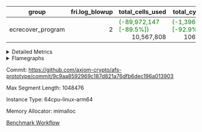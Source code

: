 | group | fri.log_blowup | total_cells_used | total_cycles | total_proof_time_ms |
| --- | --- | --- | --- | --- |
| ecrecover_program | <div style='text-align: right'>2</div>  | <span style="color: green">(-89,972,147 [-89.5%])</span> <div style='text-align: right'>10,567,808</div>  | <span style="color: green">(-1,396,127 [-92.9%])</span> <div style='text-align: right'>106,444</div>  | <span style="color: green">(-8,160.0 [-77.9%])</span> <div style='text-align: right'>2,318.0</div>  |


<details>
<summary>Detailed Metrics</summary>

| group | commit_exe_time_ms | execute_and_trace_gen_time_ms | execute_time_ms | fri.log_blowup | keygen_time_ms | num_segments | total_cells_used | total_cycles | total_proof_time_ms |
| --- | --- | --- | --- | --- | --- | --- | --- | --- | --- |
| ecrecover_program | <div style='text-align: right'>7.0</div>  | <span style="color: green">(-2,268.0 [-86.6%])</span> <div style='text-align: right'>352.0</div>  | <span style="color: green">(-1,620.0 [-86.6%])</span> <div style='text-align: right'>250.0</div>  | <div style='text-align: right'>2</div>  | <span style="color: red">(+7.0 [+2.7%])</span> <div style='text-align: right'>262.0</div>  | <div style='text-align: right'>1</div>  | <span style="color: green">(-89,972,147 [-89.5%])</span> <div style='text-align: right'>10,567,808</div>  | <span style="color: green">(-1,396,127 [-92.9%])</span> <div style='text-align: right'>106,444</div>  | <span style="color: green">(-8,160.0 [-77.9%])</span> <div style='text-align: right'>2,318.0</div>  |

| group | air_name | constraints | interactions | quotient_deg |
| --- | --- | --- | --- | --- |
| ecrecover_program | ProgramAir | <div style='text-align: right'>4</div>  | <div style='text-align: right'>1</div>  | <div style='text-align: right'>1</div>  |
| ecrecover_program | VmConnectorAir | <div style='text-align: right'>9</div>  | <div style='text-align: right'>3</div>  | <div style='text-align: right'>2</div>  |
| ecrecover_program | PersistentBoundaryAir<8> | <div style='text-align: right'>6</div>  | <div style='text-align: right'>3</div>  | <div style='text-align: right'>2</div>  |
| ecrecover_program | MemoryMerkleAir<8> | <div style='text-align: right'>40</div>  | <div style='text-align: right'>4</div>  | <div style='text-align: right'>2</div>  |
| ecrecover_program | AccessAdapterAir<2> | <div style='text-align: right'>14</div>  | <div style='text-align: right'>5</div>  | <div style='text-align: right'>2</div>  |
| ecrecover_program | AccessAdapterAir<4> | <div style='text-align: right'>14</div>  | <div style='text-align: right'>5</div>  | <div style='text-align: right'>2</div>  |
| ecrecover_program | AccessAdapterAir<8> | <div style='text-align: right'>14</div>  | <div style='text-align: right'>5</div>  | <div style='text-align: right'>2</div>  |
| ecrecover_program | AccessAdapterAir<16> | <div style='text-align: right'>14</div>  | <div style='text-align: right'>5</div>  | <div style='text-align: right'>2</div>  |
| ecrecover_program | AccessAdapterAir<32> | <div style='text-align: right'>14</div>  | <div style='text-align: right'>5</div>  | <div style='text-align: right'>2</div>  |
| ecrecover_program | AccessAdapterAir<64> | <div style='text-align: right'>14</div>  | <div style='text-align: right'>5</div>  | <div style='text-align: right'>2</div>  |
| ecrecover_program | VmAirWrapper<Rv32VecHeapAdapterAir<1, 2, 2, 32, 32>, FieldExpressionCoreAir> | <div style='text-align: right'>449</div>  | <div style='text-align: right'>411</div>  | <div style='text-align: right'>2</div>  |
| ecrecover_program | VmAirWrapper<Rv32VecHeapAdapterAir<2, 2, 2, 32, 32>, FieldExpressionCoreAir> | <div style='text-align: right'>456</div>  | <div style='text-align: right'>422</div>  | <div style='text-align: right'>2</div>  |
| ecrecover_program | KeccakVmAir | <div style='text-align: right'>4,571</div>  | <div style='text-align: right'>321</div>  | <div style='text-align: right'>2</div>  |
| ecrecover_program | VmAirWrapper<Rv32IsEqualModAdapterAir<2, 1, 32, 32>, ModularIsEqualCoreAir<32, 4, 8> | <div style='text-align: right'>223</div>  | <div style='text-align: right'>25</div>  | <div style='text-align: right'>2</div>  |
| ecrecover_program | VmAirWrapper<Rv32VecHeapAdapterAir<2, 1, 1, 32, 32>, ModularMulDivCoreAir> | <div style='text-align: right'>188</div>  | <div style='text-align: right'>156</div>  | <div style='text-align: right'>2</div>  |
| ecrecover_program | VmAirWrapper<Rv32VecHeapAdapterAir<2, 1, 1, 32, 32>, ModularAddSubCoreAir> | <div style='text-align: right'>126</div>  | <div style='text-align: right'>94</div>  | <div style='text-align: right'>2</div>  |
| ecrecover_program | VmAirWrapper<Rv32HintStoreAdapterAir, Rv32HintStoreCoreAir> | <div style='text-align: right'>17</div>  | <div style='text-align: right'>15</div>  | <div style='text-align: right'>2</div>  |
| ecrecover_program | VmAirWrapper<Rv32MultAdapterAir, DivRemCoreAir<4, 8> | <div style='text-align: right'>88</div>  | <div style='text-align: right'>25</div>  | <div style='text-align: right'>2</div>  |
| ecrecover_program | VmAirWrapper<Rv32MultAdapterAir, MulHCoreAir<4, 8> | <div style='text-align: right'>38</div>  | <div style='text-align: right'>24</div>  | <div style='text-align: right'>2</div>  |
| ecrecover_program | VmAirWrapper<Rv32MultAdapterAir, MultiplicationCoreAir<4, 8> | <div style='text-align: right'>26</div>  | <div style='text-align: right'>19</div>  | <div style='text-align: right'>2</div>  |
| ecrecover_program | RangeTupleCheckerAir<2> | <div style='text-align: right'>4</div>  | <div style='text-align: right'>1</div>  | <div style='text-align: right'>1</div>  |
| ecrecover_program | VmAirWrapper<Rv32RdWriteAdapterAir, Rv32AuipcCoreAir> | <div style='text-align: right'>15</div>  | <div style='text-align: right'>11</div>  | <div style='text-align: right'>2</div>  |
| ecrecover_program | VmAirWrapper<Rv32JalrAdapterAir, Rv32JalrCoreAir> | <div style='text-align: right'>20</div>  | <div style='text-align: right'>16</div>  | <div style='text-align: right'>2</div>  |
| ecrecover_program | VmAirWrapper<Rv32CondRdWriteAdapterAir, Rv32JalLuiCoreAir> | <div style='text-align: right'>22</div>  | <div style='text-align: right'>10</div>  | <div style='text-align: right'>2</div>  |
| ecrecover_program | VmAirWrapper<Rv32BranchAdapterAir, BranchLessThanCoreAir<4, 8> | <div style='text-align: right'>41</div>  | <div style='text-align: right'>13</div>  | <div style='text-align: right'>2</div>  |
| ecrecover_program | VmAirWrapper<Rv32BranchAdapterAir, BranchEqualCoreAir<4> | <div style='text-align: right'>25</div>  | <div style='text-align: right'>11</div>  | <div style='text-align: right'>2</div>  |
| ecrecover_program | VmAirWrapper<Rv32LoadStoreAdapterAir, LoadSignExtendCoreAir<4, 8> | <div style='text-align: right'>33</div>  | <div style='text-align: right'>18</div>  | <div style='text-align: right'>2</div>  |
| ecrecover_program | VmAirWrapper<Rv32LoadStoreAdapterAir, LoadStoreCoreAir<4> | <div style='text-align: right'>38</div>  | <div style='text-align: right'>17</div>  | <div style='text-align: right'>2</div>  |
| ecrecover_program | VmAirWrapper<Rv32BaseAluAdapterAir, ShiftCoreAir<4, 8> | <div style='text-align: right'>90</div>  | <div style='text-align: right'>23</div>  | <div style='text-align: right'>2</div>  |
| ecrecover_program | VmAirWrapper<Rv32BaseAluAdapterAir, LessThanCoreAir<4, 8> | <div style='text-align: right'>39</div>  | <div style='text-align: right'>17</div>  | <div style='text-align: right'>2</div>  |
| ecrecover_program | VmAirWrapper<Rv32BaseAluAdapterAir, BaseAluCoreAir<4, 8> | <div style='text-align: right'>43</div>  | <div style='text-align: right'>19</div>  | <div style='text-align: right'>2</div>  |
| ecrecover_program | BitwiseOperationLookupAir<8> | <div style='text-align: right'>4</div>  | <div style='text-align: right'>2</div>  | <div style='text-align: right'>2</div>  |
| ecrecover_program | PhantomAir | <div style='text-align: right'>5</div>  | <div style='text-align: right'>3</div>  | <div style='text-align: right'>2</div>  |
| ecrecover_program | Poseidon2VmAir<BabyBearParameters> | <div style='text-align: right'>525</div>  | <div style='text-align: right'>32</div>  | <div style='text-align: right'>2</div>  |
| ecrecover_program | VariableRangeCheckerAir | <div style='text-align: right'>4</div>  | <div style='text-align: right'>1</div>  | <div style='text-align: right'>1</div>  |

| group | chip_name | rows_used |
| --- | --- | --- |
| ecrecover_program | ProgramChip | <span style="color: green">(-367 [-4.4%])</span> <div style='text-align: right'>8,064</div>  |
| ecrecover_program | VmConnectorAir | <div style='text-align: right'>2</div>  |
| ecrecover_program | Boundary | <span style="color: green">(-28,676 [-90.7%])</span> <div style='text-align: right'>2,946</div>  |
| ecrecover_program | Merkle | <span style="color: green">(-28,672 [-89.8%])</span> <div style='text-align: right'>3,264</div>  |
| ecrecover_program | AccessAdapter<4> | <div style='text-align: right'>34</div>  |
| ecrecover_program | AccessAdapter<8> | <span style="color: green">(-120,508 [-95.0%])</span> <div style='text-align: right'>6,364</div>  |
| ecrecover_program | AccessAdapter<16> | <span style="color: green">(-44,792 [-94.0%])</span> <div style='text-align: right'>2,878</div>  |
| ecrecover_program | AccessAdapter<32> | <span style="color: green">(-22,396 [-94.0%])</span> <div style='text-align: right'>1,440</div>  |
| ecrecover_program | <Rv32VecHeapAdapterAir<1, 2, 2, 32, 32>,FieldExpressionCoreAir> | <span style="color: green">(-6 [-0.5%])</span> <div style='text-align: right'>1,271</div>  |
| ecrecover_program | <Rv32VecHeapAdapterAir<2, 2, 2, 32, 32>,FieldExpressionCoreAir> | <span style="color: green">(-542 [-42.7%])</span> <div style='text-align: right'>726</div>  |
| ecrecover_program | KeccakVmAir | <div style='text-align: right'>120</div>  |
| ecrecover_program | <Rv32IsEqualModAdapterAir<2, 1, 32, 32>,ModularIsEqualCoreAir<32, 4, 8>> | <span style="color: green">(-4,824 [-60.2%])</span> <div style='text-align: right'>3,194</div>  |
| ecrecover_program | <Rv32VecHeapAdapterAir<2, 1, 1, 32, 32>,ModularMulDivCoreAir> | <div style='text-align: right'>16</div>  |
| ecrecover_program | <Rv32VecHeapAdapterAir<2, 1, 1, 32, 32>,ModularAddSubCoreAir> | <span style="color: green">(-636 [-99.1%])</span> <div style='text-align: right'>6</div>  |
| ecrecover_program | <Rv32HintStoreAdapterAir,Rv32HintStoreCoreAir> | <div style='text-align: right'>214</div>  |
| ecrecover_program | <Rv32MultAdapterAir,MultiplicationCoreAir<4, 8>> | <span style="color: green">(-1,280 [-99.1%])</span> <div style='text-align: right'>11</div>  |
| ecrecover_program | RangeTupleCheckerAir<2> | <div style='text-align: right'>524,288</div>  |
| ecrecover_program | <Rv32RdWriteAdapterAir,Rv32AuipcCoreAir> | <span style="color: green">(-13,754 [-94.4%])</span> <div style='text-align: right'>814</div>  |
| ecrecover_program | <Rv32JalrAdapterAir,Rv32JalrCoreAir> | <span style="color: green">(-27,638 [-94.8%])</span> <div style='text-align: right'>1,508</div>  |
| ecrecover_program | <Rv32CondRdWriteAdapterAir,Rv32JalLuiCoreAir> | <span style="color: green">(-12,963 [-88.1%])</span> <div style='text-align: right'>1,744</div>  |
| ecrecover_program | <Rv32BranchAdapterAir,BranchLessThanCoreAir<4, 8>> | <span style="color: green">(-71,724 [-93.2%])</span> <div style='text-align: right'>5,220</div>  |
| ecrecover_program | <Rv32BranchAdapterAir,BranchEqualCoreAir<4>> | <span style="color: green">(-108,090 [-90.6%])</span> <div style='text-align: right'>11,190</div>  |
| ecrecover_program | <Rv32LoadStoreAdapterAir,LoadSignExtendCoreAir<4, 8>> | <span style="color: green">(-33,168 [-89.2%])</span> <div style='text-align: right'>4,005</div>  |
| ecrecover_program | <Rv32LoadStoreAdapterAir,LoadStoreCoreAir<4>> | <span style="color: green">(-481,665 [-94.4%])</span> <div style='text-align: right'>28,448</div>  |
| ecrecover_program | <Rv32BaseAluAdapterAir,ShiftCoreAir<4, 8>> | <span style="color: green">(-68,064 [-88.9%])</span> <div style='text-align: right'>8,531</div>  |
| ecrecover_program | <Rv32BaseAluAdapterAir,LessThanCoreAir<4, 8>> | <span style="color: green">(-48,928 [-96.0%])</span> <div style='text-align: right'>2,026</div>  |
| ecrecover_program | <Rv32BaseAluAdapterAir,BaseAluCoreAir<4, 8>> | <span style="color: green">(-521,565 [-93.3%])</span> <div style='text-align: right'>37,447</div>  |
| ecrecover_program | BitwiseOperationLookupAir<8> | <div style='text-align: right'>65,536</div>  |
| ecrecover_program | PhantomAir | <span style="color: green">(-1,280 [-96.6%])</span> <div style='text-align: right'>45</div>  |
| ecrecover_program | Poseidon2VmAir<BabyBearParameters> | <span style="color: green">(-57,348 [-90.2%])</span> <div style='text-align: right'>6,210</div>  |
| ecrecover_program | VariableRangeCheckerAir | <div style='text-align: right'>262,144</div>  |

| group | dsl_ir | opcode | frequency |
| --- | --- | --- | --- |
| ecrecover_program |  | ADD | <span style="color: green">(-358,624 [-92.9%])</span> <div style='text-align: right'>27,504</div>  |
| ecrecover_program |  | AND | <span style="color: green">(-112,837 [-95.8%])</span> <div style='text-align: right'>5,000</div>  |
| ecrecover_program |  | AUIPC | <span style="color: green">(-13,754 [-94.4%])</span> <div style='text-align: right'>814</div>  |
| ecrecover_program |  | BEQ | <span style="color: green">(-44,675 [-87.6%])</span> <div style='text-align: right'>6,301</div>  |
| ecrecover_program |  | BGEU | <span style="color: green">(-3,325 [-84.6%])</span> <div style='text-align: right'>605</div>  |
| ecrecover_program |  | BLT | <div style='text-align: right'>12</div>  |
| ecrecover_program |  | BLTU | <span style="color: green">(-63,895 [-93.3%])</span> <div style='text-align: right'>4,603</div>  |
| ecrecover_program |  | BNE | <span style="color: green">(-63,415 [-92.8%])</span> <div style='text-align: right'>4,889</div>  |
| ecrecover_program |  | EcAddNe | <span style="color: green">(-542 [-42.7%])</span> <div style='text-align: right'>726</div>  |
| ecrecover_program |  | EcDouble | <span style="color: green">(-6 [-0.5%])</span> <div style='text-align: right'>1,271</div>  |
| ecrecover_program |  | HINT_STOREW | <div style='text-align: right'>214</div>  |
| ecrecover_program |  | IS_EQ | <span style="color: green">(-4,824 [-60.1%])</span> <div style='text-align: right'>3,203</div>  |
| ecrecover_program |  | JAL | <span style="color: green">(-6,583 [-81.7%])</span> <div style='text-align: right'>1,479</div>  |
| ecrecover_program |  | JALR | <span style="color: green">(-27,638 [-94.8%])</span> <div style='text-align: right'>1,508</div>  |
| ecrecover_program |  | KECCAK256 | <div style='text-align: right'>5</div>  |
| ecrecover_program |  | LOADB | <span style="color: green">(-33,168 [-89.2%])</span> <div style='text-align: right'>4,005</div>  |
| ecrecover_program |  | LOADBU | <span style="color: green">(-2,892 [-55.8%])</span> <div style='text-align: right'>2,290</div>  |
| ecrecover_program |  | LOADW | <span style="color: green">(-200,649 [-95.1%])</span> <div style='text-align: right'>10,360</div>  |
| ecrecover_program |  | LUI | <span style="color: green">(-6,380 [-96.0%])</span> <div style='text-align: right'>265</div>  |
| ecrecover_program |  | MUL | <span style="color: green">(-1,280 [-99.1%])</span> <div style='text-align: right'>11</div>  |
| ecrecover_program |  | ModularAddSub | <span style="color: green">(-636 [-98.9%])</span> <div style='text-align: right'>7</div>  |
| ecrecover_program |  | ModularMulDiv | <div style='text-align: right'>27</div>  |
| ecrecover_program |  | OR | <span style="color: green">(-41,852 [-91.2%])</span> <div style='text-align: right'>4,037</div>  |
| ecrecover_program |  | PHANTOM | <span style="color: green">(-1,280 [-96.6%])</span> <div style='text-align: right'>45</div>  |
| ecrecover_program |  | SETUP_ISEQ | <div style='text-align: right'>2</div>  |
| ecrecover_program |  | SLL | <span style="color: green">(-32,054 [-88.7%])</span> <div style='text-align: right'>4,100</div>  |
| ecrecover_program |  | SLTU | <span style="color: green">(-48,928 [-96.0%])</span> <div style='text-align: right'>2,026</div>  |
| ecrecover_program |  | SRL | <span style="color: green">(-34,726 [-88.7%])</span> <div style='text-align: right'>4,431</div>  |
| ecrecover_program |  | STOREB | <span style="color: green">(-50,563 [-89.6%])</span> <div style='text-align: right'>5,839</div>  |
| ecrecover_program |  | STOREW | <span style="color: green">(-227,561 [-95.8%])</span> <div style='text-align: right'>9,959</div>  |
| ecrecover_program |  | SUB | <span style="color: green">(-7,616 [-89.6%])</span> <div style='text-align: right'>886</div>  |
| ecrecover_program |  | XOR | <span style="color: green">(-636 [-97.0%])</span> <div style='text-align: right'>20</div>  |

| group | air_name | dsl_ir | opcode | cells_used |
| --- | --- | --- | --- | --- |
| ecrecover_program | <Rv32BaseAluAdapterAir,BaseAluCoreAir<4, 8>> |  | ADD | <span style="color: green">(-12,910,464 [-92.9%])</span> <div style='text-align: right'>990,144</div>  |
| ecrecover_program | AccessAdapter<8> |  | ADD | <span style="color: red">(+17 [+33.3%])</span> <div style='text-align: right'>68</div>  |
| ecrecover_program | Boundary |  | ADD | <span style="color: red">(+40 [+33.3%])</span> <div style='text-align: right'>160</div>  |
| ecrecover_program | Merkle |  | ADD | <div style='text-align: right'>64</div>  |
| ecrecover_program | <Rv32BaseAluAdapterAir,BaseAluCoreAir<4, 8>> |  | AND | <span style="color: green">(-4,062,132 [-95.8%])</span> <div style='text-align: right'>180,000</div>  |
| ecrecover_program | <Rv32RdWriteAdapterAir,Rv32AuipcCoreAir> |  | AUIPC | <span style="color: green">(-288,834 [-94.4%])</span> <div style='text-align: right'>17,094</div>  |
| ecrecover_program | AccessAdapter<8> |  | AUIPC | <div style='text-align: right'>34</div>  |
| ecrecover_program | Boundary |  | AUIPC | <div style='text-align: right'>80</div>  |
| ecrecover_program | Merkle |  | AUIPC | <div style='text-align: right'>3,456</div>  |
| ecrecover_program | <Rv32BranchAdapterAir,BranchEqualCoreAir<4>> |  | BEQ | <span style="color: green">(-1,161,550 [-87.6%])</span> <div style='text-align: right'>163,826</div>  |
| ecrecover_program | <Rv32BranchAdapterAir,BranchLessThanCoreAir<4, 8>> |  | BGEU | <span style="color: green">(-106,400 [-84.6%])</span> <div style='text-align: right'>19,360</div>  |
| ecrecover_program | <Rv32BranchAdapterAir,BranchLessThanCoreAir<4, 8>> |  | BLT | <div style='text-align: right'>384</div>  |
| ecrecover_program | <Rv32BranchAdapterAir,BranchLessThanCoreAir<4, 8>> |  | BLTU | <span style="color: green">(-2,044,640 [-93.3%])</span> <div style='text-align: right'>147,296</div>  |
| ecrecover_program | <Rv32BranchAdapterAir,BranchEqualCoreAir<4>> |  | BNE | <span style="color: green">(-1,648,790 [-92.8%])</span> <div style='text-align: right'>127,114</div>  |
| ecrecover_program | <Rv32VecHeapAdapterAir<2, 2, 2, 32, 32>,FieldExpressionCoreAir> |  | EcAddNe | <span style="color: green">(-335,498 [-42.7%])</span> <div style='text-align: right'>449,394</div>  |
| ecrecover_program | AccessAdapter<16> |  | EcAddNe | <span style="color: green">(-99,800 [-78.6%])</span> <div style='text-align: right'>27,175</div>  |
| ecrecover_program | AccessAdapter<32> |  | EcAddNe | <span style="color: green">(-81,836 [-78.6%])</span> <div style='text-align: right'>22,304</div>  |
| ecrecover_program | AccessAdapter<8> |  | EcAddNe | <span style="color: green">(-135,728 [-78.6%])</span> <div style='text-align: right'>36,890</div>  |
| ecrecover_program | Boundary |  | EcAddNe | <div style='text-align: right'>160</div>  |
| ecrecover_program | Merkle |  | EcAddNe | <div style='text-align: right'>192</div>  |
| ecrecover_program | <Rv32VecHeapAdapterAir<1, 2, 2, 32, 32>,FieldExpressionCoreAir> |  | EcDouble | <span style="color: green">(-3,258 [-0.5%])</span> <div style='text-align: right'>690,153</div>  |
| ecrecover_program | AccessAdapter<16> |  | EcDouble | <span style="color: green">(-62,200 [-97.5%])</span> <div style='text-align: right'>1,600</div>  |
| ecrecover_program | AccessAdapter<32> |  | EcDouble | <span style="color: green">(-51,004 [-97.5%])</span> <div style='text-align: right'>1,312</div>  |
| ecrecover_program | AccessAdapter<8> |  | EcDouble | <span style="color: green">(-84,660 [-97.6%])</span> <div style='text-align: right'>2,108</div>  |
| ecrecover_program | Boundary |  | EcDouble | <div style='text-align: right'>160</div>  |
| ecrecover_program | Merkle |  | EcDouble | <div style='text-align: right'>192</div>  |
| ecrecover_program | <Rv32HintStoreAdapterAir,Rv32HintStoreCoreAir> |  | HINT_STOREW | <div style='text-align: right'>5,564</div>  |
| ecrecover_program | AccessAdapter<16> |  | HINT_STOREW | <div style='text-align: right'>250</div>  |
| ecrecover_program | AccessAdapter<32> |  | HINT_STOREW | <div style='text-align: right'>205</div>  |
| ecrecover_program | AccessAdapter<8> |  | HINT_STOREW | <div style='text-align: right'>1,853</div>  |
| ecrecover_program | Boundary |  | HINT_STOREW | <div style='text-align: right'>3,560</div>  |
| ecrecover_program | Merkle |  | HINT_STOREW | <span style="color: green">(-640 [-9.6%])</span> <div style='text-align: right'>6,016</div>  |
| ecrecover_program | <Rv32IsEqualModAdapterAir<2, 1, 32, 32>,ModularIsEqualCoreAir<32, 4, 8>> |  | IS_EQ | <span style="color: green">(-800,784 [-60.1%])</span> <div style='text-align: right'>531,698</div>  |
| ecrecover_program | AccessAdapter<16> |  | IS_EQ | <span style="color: green">(-334,300 [-98.7%])</span> <div style='text-align: right'>4,500</div>  |
| ecrecover_program | AccessAdapter<32> |  | IS_EQ | <span style="color: green">(-274,126 [-98.7%])</span> <div style='text-align: right'>3,690</div>  |
| ecrecover_program | AccessAdapter<8> |  | IS_EQ | <span style="color: green">(-454,648 [-98.7%])</span> <div style='text-align: right'>6,052</div>  |
| ecrecover_program | Boundary |  | IS_EQ | <div style='text-align: right'>160</div>  |
| ecrecover_program | Merkle |  | IS_EQ | <span style="color: green">(-256 [-36.4%])</span> <div style='text-align: right'>448</div>  |
| ecrecover_program | <Rv32CondRdWriteAdapterAir,Rv32JalLuiCoreAir> |  | JAL | <span style="color: green">(-118,494 [-81.7%])</span> <div style='text-align: right'>26,622</div>  |
| ecrecover_program | <Rv32JalrAdapterAir,Rv32JalrCoreAir> |  | JALR | <span style="color: green">(-773,864 [-94.8%])</span> <div style='text-align: right'>42,224</div>  |
| ecrecover_program | AccessAdapter<16> |  | KECCAK256 | <div style='text-align: right'>250</div>  |
| ecrecover_program | AccessAdapter<32> |  | KECCAK256 | <div style='text-align: right'>205</div>  |
| ecrecover_program | AccessAdapter<8> |  | KECCAK256 | <div style='text-align: right'>340</div>  |
| ecrecover_program | KeccakVmAir |  | KECCAK256 | <div style='text-align: right'>379,680</div>  |
| ecrecover_program | <Rv32LoadStoreAdapterAir,LoadSignExtendCoreAir<4, 8>> |  | LOADB | <span style="color: green">(-1,160,880 [-89.2%])</span> <div style='text-align: right'>140,175</div>  |
| ecrecover_program | <Rv32LoadStoreAdapterAir,LoadStoreCoreAir<4>> |  | LOADBU | <span style="color: green">(-115,680 [-55.8%])</span> <div style='text-align: right'>91,600</div>  |
| ecrecover_program | AccessAdapter<16> |  | LOADBU | <span style="color: red">(+500 [+400.0%])</span> <div style='text-align: right'>625</div>  |
| ecrecover_program | AccessAdapter<32> |  | LOADBU | <span style="color: red">(+410 [+200.0%])</span> <div style='text-align: right'>615</div>  |
| ecrecover_program | AccessAdapter<8> |  | LOADBU | <span style="color: red">(+323 [+67.9%])</span> <div style='text-align: right'>799</div>  |
| ecrecover_program | Boundary |  | LOADBU | <span style="color: green">(-840 [-91.3%])</span> <div style='text-align: right'>80</div>  |
| ecrecover_program | Merkle |  | LOADBU | <span style="color: green">(-960 [-93.8%])</span> <div style='text-align: right'>64</div>  |
| ecrecover_program | <Rv32LoadStoreAdapterAir,LoadStoreCoreAir<4>> |  | LOADW | <span style="color: green">(-8,025,960 [-95.1%])</span> <div style='text-align: right'>414,400</div>  |
| ecrecover_program | AccessAdapter<16> |  | LOADW | <span style="color: green">(-306,400 [-94.7%])</span> <div style='text-align: right'>17,125</div>  |
| ecrecover_program | AccessAdapter<32> |  | LOADW | <span style="color: green">(-251,248 [-94.7%])</span> <div style='text-align: right'>13,940</div>  |
| ecrecover_program | AccessAdapter<8> |  | LOADW | <span style="color: green">(-479,536 [-95.3%])</span> <div style='text-align: right'>23,579</div>  |
| ecrecover_program | Boundary |  | LOADW | <span style="color: green">(-147,840 [-99.7%])</span> <div style='text-align: right'>480</div>  |
| ecrecover_program | Merkle |  | LOADW | <span style="color: green">(-193,152 [-98.0%])</span> <div style='text-align: right'>3,904</div>  |
| ecrecover_program | <Rv32CondRdWriteAdapterAir,Rv32JalLuiCoreAir> |  | LUI | <span style="color: green">(-114,840 [-96.0%])</span> <div style='text-align: right'>4,770</div>  |
| ecrecover_program | AccessAdapter<8> |  | LUI | <div style='text-align: right'>17</div>  |
| ecrecover_program | Boundary |  | LUI | <div style='text-align: right'>40</div>  |
| ecrecover_program | <Rv32MultAdapterAir,MultiplicationCoreAir<4, 8>> |  | MUL | <span style="color: green">(-39,680 [-99.1%])</span> <div style='text-align: right'>341</div>  |
| ecrecover_program | <Rv32VecHeapAdapterAir<2, 1, 1, 32, 32>,ModularAddSubCoreAir> |  | ModularAddSub | <span style="color: green">(-126,564 [-98.9%])</span> <div style='text-align: right'>1,393</div>  |
| ecrecover_program | AccessAdapter<16> |  | ModularAddSub | <span style="color: green">(-63,600 [-98.9%])</span> <div style='text-align: right'>700</div>  |
| ecrecover_program | AccessAdapter<32> |  | ModularAddSub | <span style="color: green">(-52,152 [-98.9%])</span> <div style='text-align: right'>574</div>  |
| ecrecover_program | AccessAdapter<4> |  | ModularAddSub | <div style='text-align: right'>221</div>  |
| ecrecover_program | AccessAdapter<8> |  | ModularAddSub | <span style="color: green">(-86,496 [-98.9%])</span> <div style='text-align: right'>986</div>  |
| ecrecover_program | Boundary |  | ModularAddSub | <div style='text-align: right'>720</div>  |
| ecrecover_program | Merkle |  | ModularAddSub | <div style='text-align: right'>2,560</div>  |
| ecrecover_program | <Rv32VecHeapAdapterAir<2, 1, 1, 32, 32>,ModularMulDivCoreAir> |  | ModularMulDiv | <div style='text-align: right'>7,047</div>  |
| ecrecover_program | AccessAdapter<16> |  | ModularMulDiv | <div style='text-align: right'>2,000</div>  |
| ecrecover_program | AccessAdapter<32> |  | ModularMulDiv | <div style='text-align: right'>1,640</div>  |
| ecrecover_program | AccessAdapter<8> |  | ModularMulDiv | <div style='text-align: right'>2,720</div>  |
| ecrecover_program | <Rv32BaseAluAdapterAir,BaseAluCoreAir<4, 8>> |  | OR | <span style="color: green">(-1,506,672 [-91.2%])</span> <div style='text-align: right'>145,332</div>  |
| ecrecover_program | PhantomAir |  | PHANTOM | <span style="color: green">(-7,680 [-96.6%])</span> <div style='text-align: right'>270</div>  |
| ecrecover_program | <Rv32IsEqualModAdapterAir<2, 1, 32, 32>,ModularIsEqualCoreAir<32, 4, 8>> |  | SETUP_ISEQ | <div style='text-align: right'>332</div>  |
| ecrecover_program | <Rv32BaseAluAdapterAir,ShiftCoreAir<4, 8>> |  | SLL | <span style="color: green">(-1,698,862 [-88.7%])</span> <div style='text-align: right'>217,300</div>  |
| ecrecover_program | <Rv32BaseAluAdapterAir,LessThanCoreAir<4, 8>> |  | SLTU | <span style="color: green">(-1,810,336 [-96.0%])</span> <div style='text-align: right'>74,962</div>  |
| ecrecover_program | <Rv32BaseAluAdapterAir,ShiftCoreAir<4, 8>> |  | SRL | <span style="color: green">(-1,840,478 [-88.7%])</span> <div style='text-align: right'>234,843</div>  |
| ecrecover_program | <Rv32LoadStoreAdapterAir,LoadStoreCoreAir<4>> |  | STOREB | <span style="color: green">(-2,022,520 [-89.6%])</span> <div style='text-align: right'>233,560</div>  |
| ecrecover_program | AccessAdapter<16> |  | STOREB | <span style="color: green">(-52,900 [-98.3%])</span> <div style='text-align: right'>925</div>  |
| ecrecover_program | AccessAdapter<32> |  | STOREB | <span style="color: green">(-87,330 [-99.1%])</span> <div style='text-align: right'>779</div>  |
| ecrecover_program | AccessAdapter<8> |  | STOREB | <span style="color: green">(-73,627 [-97.3%])</span> <div style='text-align: right'>2,040</div>  |
| ecrecover_program | Boundary |  | STOREB | <span style="color: green">(-89,560 [-97.8%])</span> <div style='text-align: right'>2,040</div>  |
| ecrecover_program | Merkle |  | STOREB | <span style="color: green">(-246,336 [-98.0%])</span> <div style='text-align: right'>4,928</div>  |
| ecrecover_program | <Rv32LoadStoreAdapterAir,LoadStoreCoreAir<4>> |  | STOREW | <span style="color: green">(-9,102,440 [-95.8%])</span> <div style='text-align: right'>398,360</div>  |
| ecrecover_program | AccessAdapter<16> |  | STOREW | <span style="color: green">(-215,350 [-99.0%])</span> <div style='text-align: right'>2,150</div>  |
| ecrecover_program | AccessAdapter<32> |  | STOREW | <span style="color: green">(-132,635 [-98.7%])</span> <div style='text-align: right'>1,763</div>  |
| ecrecover_program | AccessAdapter<8> |  | STOREW | <span style="color: green">(-471,835 [-95.0%])</span> <div style='text-align: right'>24,786</div>  |
| ecrecover_program | Boundary |  | STOREW | <span style="color: green">(-335,480 [-86.7%])</span> <div style='text-align: right'>51,280</div>  |
| ecrecover_program | Merkle |  | STOREW | <span style="color: green">(-476,352 [-85.2%])</span> <div style='text-align: right'>82,560</div>  |
| ecrecover_program | <Rv32BaseAluAdapterAir,BaseAluCoreAir<4, 8>> |  | SUB | <span style="color: green">(-274,176 [-89.6%])</span> <div style='text-align: right'>31,896</div>  |
| ecrecover_program | <Rv32BaseAluAdapterAir,BaseAluCoreAir<4, 8>> |  | XOR | <span style="color: green">(-22,896 [-97.0%])</span> <div style='text-align: right'>720</div>  |

| group | air_name | segment | cells | main_cols | perm_cols | prep_cols | rows |
| --- | --- | --- | --- | --- | --- | --- | --- |
| ecrecover_program | ProgramAir | 0 | <span style="color: green">(-147,456 [-50.0%])</span> <div style='text-align: right'>147,456</div>  | <div style='text-align: right'>10</div>  | <div style='text-align: right'>8</div>  |  | <span style="color: green">(-8,192 [-50.0%])</span> <div style='text-align: right'>8,192</div>  |
| ecrecover_program | VmConnectorAir | 0 | <div style='text-align: right'>32</div>  | <div style='text-align: right'>4</div>  | <div style='text-align: right'>12</div>  | <div style='text-align: right'>1</div>  | <div style='text-align: right'>2</div>  |
| ecrecover_program | PersistentBoundaryAir<8> | 0 | <span style="color: green">(-917,504 [-87.5%])</span> <div style='text-align: right'>131,072</div>  | <div style='text-align: right'>20</div>  | <div style='text-align: right'>12</div>  |  | <span style="color: green">(-28,672 [-87.5%])</span> <div style='text-align: right'>4,096</div>  |
| ecrecover_program | MemoryMerkleAir<8> | 0 | <span style="color: green">(-1,490,944 [-87.5%])</span> <div style='text-align: right'>212,992</div>  | <div style='text-align: right'>32</div>  | <div style='text-align: right'>20</div>  |  | <span style="color: green">(-28,672 [-87.5%])</span> <div style='text-align: right'>4,096</div>  |
| ecrecover_program | AccessAdapterAir<4> | 0 | <div style='text-align: right'>2,368</div>  | <div style='text-align: right'>13</div>  | <div style='text-align: right'>24</div>  |  | <div style='text-align: right'>64</div>  |
| ecrecover_program | AccessAdapterAir<8> | 0 | <span style="color: green">(-5,038,080 [-93.8%])</span> <div style='text-align: right'>335,872</div>  | <div style='text-align: right'>17</div>  | <div style='text-align: right'>24</div>  |  | <span style="color: green">(-122,880 [-93.8%])</span> <div style='text-align: right'>8,192</div>  |
| ecrecover_program | AccessAdapterAir<16> | 0 | <span style="color: green">(-3,010,560 [-93.8%])</span> <div style='text-align: right'>200,704</div>  | <div style='text-align: right'>25</div>  | <div style='text-align: right'>24</div>  |  | <span style="color: green">(-61,440 [-93.8%])</span> <div style='text-align: right'>4,096</div>  |
| ecrecover_program | AccessAdapterAir<32> | 0 | <span style="color: green">(-1,996,800 [-93.8%])</span> <div style='text-align: right'>133,120</div>  | <div style='text-align: right'>41</div>  | <div style='text-align: right'>24</div>  |  | <span style="color: green">(-30,720 [-93.8%])</span> <div style='text-align: right'>2,048</div>  |
| ecrecover_program | VmAirWrapper<Rv32VecHeapAdapterAir<1, 2, 2, 32, 32>, FieldExpressionCoreAir> | 0 | <div style='text-align: right'>2,807,808</div>  | <div style='text-align: right'>543</div>  | <div style='text-align: right'>828</div>  |  | <div style='text-align: right'>2,048</div>  |
| ecrecover_program | VmAirWrapper<Rv32VecHeapAdapterAir<2, 2, 2, 32, 32>, FieldExpressionCoreAir> | 0 | <span style="color: green">(-1,502,208 [-50.0%])</span> <div style='text-align: right'>1,502,208</div>  | <div style='text-align: right'>619</div>  | <div style='text-align: right'>848</div>  |  | <span style="color: green">(-1,024 [-50.0%])</span> <div style='text-align: right'>1,024</div>  |
| ecrecover_program | KeccakVmAir | 0 | <div style='text-align: right'>569,856</div>  | <div style='text-align: right'>3,164</div>  | <div style='text-align: right'>1,288</div>  |  | <div style='text-align: right'>128</div>  |
| ecrecover_program | VmAirWrapper<Rv32IsEqualModAdapterAir<2, 1, 32, 32>, ModularIsEqualCoreAir<32, 4, 8> | 0 | <span style="color: green">(-909,312 [-50.0%])</span> <div style='text-align: right'>909,312</div>  | <div style='text-align: right'>166</div>  | <div style='text-align: right'>56</div>  |  | <span style="color: green">(-4,096 [-50.0%])</span> <div style='text-align: right'>4,096</div>  |
| ecrecover_program | VmAirWrapper<Rv32VecHeapAdapterAir<2, 1, 1, 32, 32>, ModularMulDivCoreAir> | 0 | <div style='text-align: right'>9,232</div>  | <div style='text-align: right'>261</div>  | <div style='text-align: right'>316</div>  |  | <div style='text-align: right'>16</div>  |
| ecrecover_program | VmAirWrapper<Rv32VecHeapAdapterAir<2, 1, 1, 32, 32>, ModularAddSubCoreAir> | 0 | <span style="color: green">(-397,256 [-99.2%])</span> <div style='text-align: right'>3,128</div>  | <div style='text-align: right'>199</div>  | <div style='text-align: right'>192</div>  |  | <span style="color: green">(-1,016 [-99.2%])</span> <div style='text-align: right'>8</div>  |
| ecrecover_program | VmAirWrapper<Rv32HintStoreAdapterAir, Rv32HintStoreCoreAir> | 0 | <div style='text-align: right'>15,872</div>  | <div style='text-align: right'>26</div>  | <div style='text-align: right'>36</div>  |  | <div style='text-align: right'>256</div>  |
| ecrecover_program | VmAirWrapper<Rv32MultAdapterAir, MultiplicationCoreAir<4, 8> | 0 | <span style="color: green">(-225,552 [-99.2%])</span> <div style='text-align: right'>1,776</div>  | <div style='text-align: right'>31</div>  | <div style='text-align: right'>80</div>  |  | <span style="color: green">(-2,032 [-99.2%])</span> <div style='text-align: right'>16</div>  |
| ecrecover_program | RangeTupleCheckerAir<2> | 0 | <div style='text-align: right'>4,718,592</div>  | <div style='text-align: right'>1</div>  | <div style='text-align: right'>8</div>  | <div style='text-align: right'>2</div>  | <div style='text-align: right'>524,288</div>  |
| ecrecover_program | VmAirWrapper<Rv32RdWriteAdapterAir, Rv32AuipcCoreAir> | 0 | <span style="color: green">(-752,640 [-93.8%])</span> <div style='text-align: right'>50,176</div>  | <div style='text-align: right'>21</div>  | <div style='text-align: right'>28</div>  |  | <span style="color: green">(-15,360 [-93.8%])</span> <div style='text-align: right'>1,024</div>  |
| ecrecover_program | VmAirWrapper<Rv32JalrAdapterAir, Rv32JalrCoreAir> | 0 | <span style="color: green">(-1,966,080 [-93.8%])</span> <div style='text-align: right'>131,072</div>  | <div style='text-align: right'>28</div>  | <div style='text-align: right'>36</div>  |  | <span style="color: green">(-30,720 [-93.8%])</span> <div style='text-align: right'>2,048</div>  |
| ecrecover_program | VmAirWrapper<Rv32CondRdWriteAdapterAir, Rv32JalLuiCoreAir> | 0 | <span style="color: green">(-888,832 [-87.5%])</span> <div style='text-align: right'>126,976</div>  | <div style='text-align: right'>18</div>  | <div style='text-align: right'>44</div>  |  | <span style="color: green">(-14,336 [-87.5%])</span> <div style='text-align: right'>2,048</div>  |
| ecrecover_program | VmAirWrapper<Rv32BranchAdapterAir, BranchLessThanCoreAir<4, 8> | 0 | <span style="color: green">(-10,813,440 [-93.8%])</span> <div style='text-align: right'>720,896</div>  | <div style='text-align: right'>32</div>  | <div style='text-align: right'>56</div>  |  | <span style="color: green">(-122,880 [-93.8%])</span> <div style='text-align: right'>8,192</div>  |
| ecrecover_program | VmAirWrapper<Rv32BranchAdapterAir, BranchEqualCoreAir<4> | 0 | <span style="color: green">(-8,486,912 [-87.5%])</span> <div style='text-align: right'>1,212,416</div>  | <div style='text-align: right'>26</div>  | <div style='text-align: right'>48</div>  |  | <span style="color: green">(-114,688 [-87.5%])</span> <div style='text-align: right'>16,384</div>  |
| ecrecover_program | VmAirWrapper<Rv32LoadStoreAdapterAir, LoadSignExtendCoreAir<4, 8> | 0 | <span style="color: green">(-6,819,840 [-93.8%])</span> <div style='text-align: right'>454,656</div>  | <div style='text-align: right'>35</div>  | <div style='text-align: right'>76</div>  |  | <span style="color: green">(-61,440 [-93.8%])</span> <div style='text-align: right'>4,096</div>  |
| ecrecover_program | VmAirWrapper<Rv32LoadStoreAdapterAir, LoadStoreCoreAir<4> | 0 | <span style="color: green">(-55,050,240 [-93.8%])</span> <div style='text-align: right'>3,670,016</div>  | <div style='text-align: right'>40</div>  | <div style='text-align: right'>72</div>  |  | <span style="color: green">(-491,520 [-93.8%])</span> <div style='text-align: right'>32,768</div>  |
| ecrecover_program | VmAirWrapper<Rv32BaseAluAdapterAir, ShiftCoreAir<4, 8> | 0 | <span style="color: green">(-12,042,240 [-87.5%])</span> <div style='text-align: right'>1,720,320</div>  | <div style='text-align: right'>53</div>  | <div style='text-align: right'>52</div>  |  | <span style="color: green">(-114,688 [-87.5%])</span> <div style='text-align: right'>16,384</div>  |
| ecrecover_program | VmAirWrapper<Rv32BaseAluAdapterAir, LessThanCoreAir<4, 8> | 0 | <span style="color: green">(-4,888,576 [-96.9%])</span> <div style='text-align: right'>157,696</div>  | <div style='text-align: right'>37</div>  | <div style='text-align: right'>40</div>  |  | <span style="color: green">(-63,488 [-96.9%])</span> <div style='text-align: right'>2,048</div>  |
| ecrecover_program | VmAirWrapper<Rv32BaseAluAdapterAir, BaseAluCoreAir<4, 8> | 0 | <span style="color: green">(-114,032,640 [-93.8%])</span> <div style='text-align: right'>7,602,176</div>  | <div style='text-align: right'>36</div>  | <div style='text-align: right'>80</div>  |  | <span style="color: green">(-983,040 [-93.8%])</span> <div style='text-align: right'>65,536</div>  |
| ecrecover_program | BitwiseOperationLookupAir<8> | 0 | <div style='text-align: right'>655,360</div>  | <div style='text-align: right'>2</div>  | <div style='text-align: right'>8</div>  | <div style='text-align: right'>3</div>  | <div style='text-align: right'>65,536</div>  |
| ecrecover_program | PhantomAir | 0 | <span style="color: green">(-35,712 [-96.9%])</span> <div style='text-align: right'>1,152</div>  | <div style='text-align: right'>6</div>  | <div style='text-align: right'>12</div>  |  | <span style="color: green">(-1,984 [-96.9%])</span> <div style='text-align: right'>64</div>  |
| ecrecover_program | Poseidon2VmAir<BabyBearParameters> | 0 | <span style="color: green">(-35,954,688 [-87.5%])</span> <div style='text-align: right'>5,136,384</div>  | <div style='text-align: right'>559</div>  | <div style='text-align: right'>68</div>  |  | <span style="color: green">(-57,344 [-87.5%])</span> <div style='text-align: right'>8,192</div>  |
| ecrecover_program | VariableRangeCheckerAir | 0 | <div style='text-align: right'>2,359,296</div>  | <div style='text-align: right'>1</div>  | <div style='text-align: right'>8</div>  | <div style='text-align: right'>2</div>  | <div style='text-align: right'>262,144</div>  |

| group | segment | execute_and_trace_gen_time_ms | stark_prove_excluding_trace_time_ms | total_cells |
| --- | --- | --- | --- | --- |
| ecrecover_program | 0 | <span style="color: green">(-718.0 [-87.9%])</span> <div style='text-align: right'>99.0</div>  | <span style="color: green">(-5,174.0 [-73.5%])</span> <div style='text-align: right'>1,867.0</div>  | <span style="color: green">(-267,367,512 [-88.2%])</span> <div style='text-align: right'>35,713,167</div>  |

</details>



<details>
<summary>Flamegraphs</summary>

[![](https://axiom-public-data-sandbox-us-east-1.s3.us-east-1.amazonaws.com/benchmark/github/flamegraphs/9c9aa8592969c187d821a76dfb6dec196a013903/ecrecover-2-2-1048476-64cpu-linux-arm64-mimalloc-ecrecover_program.dsl_ir.opcode.air_name.cells_used.reverse.svg)](https://axiom-public-data-sandbox-us-east-1.s3.us-east-1.amazonaws.com/benchmark/github/flamegraphs/9c9aa8592969c187d821a76dfb6dec196a013903/ecrecover-2-2-1048476-64cpu-linux-arm64-mimalloc-ecrecover_program.dsl_ir.opcode.air_name.cells_used.reverse.svg)
[![](https://axiom-public-data-sandbox-us-east-1.s3.us-east-1.amazonaws.com/benchmark/github/flamegraphs/9c9aa8592969c187d821a76dfb6dec196a013903/ecrecover-2-2-1048476-64cpu-linux-arm64-mimalloc-ecrecover_program.dsl_ir.opcode.air_name.cells_used.svg)](https://axiom-public-data-sandbox-us-east-1.s3.us-east-1.amazonaws.com/benchmark/github/flamegraphs/9c9aa8592969c187d821a76dfb6dec196a013903/ecrecover-2-2-1048476-64cpu-linux-arm64-mimalloc-ecrecover_program.dsl_ir.opcode.air_name.cells_used.svg)
[![](https://axiom-public-data-sandbox-us-east-1.s3.us-east-1.amazonaws.com/benchmark/github/flamegraphs/9c9aa8592969c187d821a76dfb6dec196a013903/ecrecover-2-2-1048476-64cpu-linux-arm64-mimalloc-ecrecover_program.dsl_ir.opcode.frequency.reverse.svg)](https://axiom-public-data-sandbox-us-east-1.s3.us-east-1.amazonaws.com/benchmark/github/flamegraphs/9c9aa8592969c187d821a76dfb6dec196a013903/ecrecover-2-2-1048476-64cpu-linux-arm64-mimalloc-ecrecover_program.dsl_ir.opcode.frequency.reverse.svg)
[![](https://axiom-public-data-sandbox-us-east-1.s3.us-east-1.amazonaws.com/benchmark/github/flamegraphs/9c9aa8592969c187d821a76dfb6dec196a013903/ecrecover-2-2-1048476-64cpu-linux-arm64-mimalloc-ecrecover_program.dsl_ir.opcode.frequency.svg)](https://axiom-public-data-sandbox-us-east-1.s3.us-east-1.amazonaws.com/benchmark/github/flamegraphs/9c9aa8592969c187d821a76dfb6dec196a013903/ecrecover-2-2-1048476-64cpu-linux-arm64-mimalloc-ecrecover_program.dsl_ir.opcode.frequency.svg)

</details>

Commit: https://github.com/axiom-crypto/afs-prototype/commit/9c9aa8592969c187d821a76dfb6dec196a013903

Max Segment Length: 1048476

Instance Type: 64cpu-linux-arm64

Memory Allocator: mimalloc

[Benchmark Workflow](https://github.com/axiom-crypto/afs-prototype/actions/runs/12246918222)
